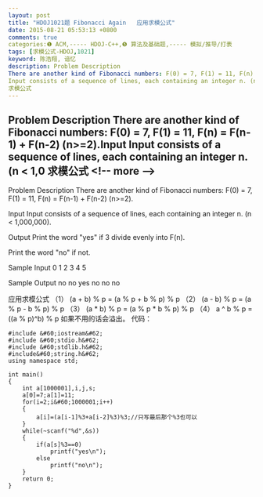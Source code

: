 ```yaml
---
layout: post
title: "HDOJ1021题 Fibonacci Again   应用求模公式"
date: 2015-08-21 05:53:13 +0800
comments: true
categories:❶ ACM,----- HDOJ-C++,❺ 算法及基础题,----- 模拟/推导/打表
tags: [求模公式-HDOJ,1021]
keyword: 陈浩翔, 谙忆
description: Problem Description 
There are another kind of Fibonacci numbers: F(0) = 7, F(1) = 11, F(n) = F(n-1) + F(n-2) (n>=2).Input 
Input consists of a sequence of lines, each containing an integer n. (n < 1,0
求模公式 
---
```



Problem Description 
There are another kind of Fibonacci numbers: F(0) = 7, F(1) = 11, F(n) = F(n-1) + F(n-2) (n>=2).Input 
Input consists of a sequence of lines, each containing an integer n. (n &#60; 1,0
求模公式
&#60;!-- more --&#62;
----------

Problem Description
There are another kind of Fibonacci numbers: F(0) = 7, F(1) = 11, F(n) = F(n-1) + F(n-2) (n>=2).

 

Input
Input consists of a sequence of lines, each containing an integer n. (n &#60; 1,000,000).

 

Output
Print the word "yes" if 3 divide evenly into F(n).

Print the word "no" if not.

 

Sample Input
0
1
2
3
4
5
 

Sample Output
no
no
yes
no
no
no

应用求模公式
        （1） (a + b) % p = (a % p + b % p) % p 
        （2） (a - b) % p = (a % p - b % p) % p 
        （3） (a * b) % p = (a % p * b % p) % p 
        （4）  a ^ b % p = ((a % p)^b) % p 
        如果不用的话会溢出。
代码：

```
#include &#60;iostream&#62;
#include &#60;stdio.h&#62;
#include &#60;stdlib.h&#62;
#include&#60;string.h&#62;
using namespace std;

int main()
{
    int a[1000001],i,j,s;
    a[0]=7;a[1]=11;
    for(i=2;i&#60;1000001;i++)
    {
        a[i]=(a[i-1]%3+a[i-2]%3)%3;//只写最后那个%3也可以
    }
    while(~scanf("%d",&s))
    {
        if(a[s]%3==0)
            printf("yes\n");
        else
            printf("no\n");
    }
    return 0;
}

```

